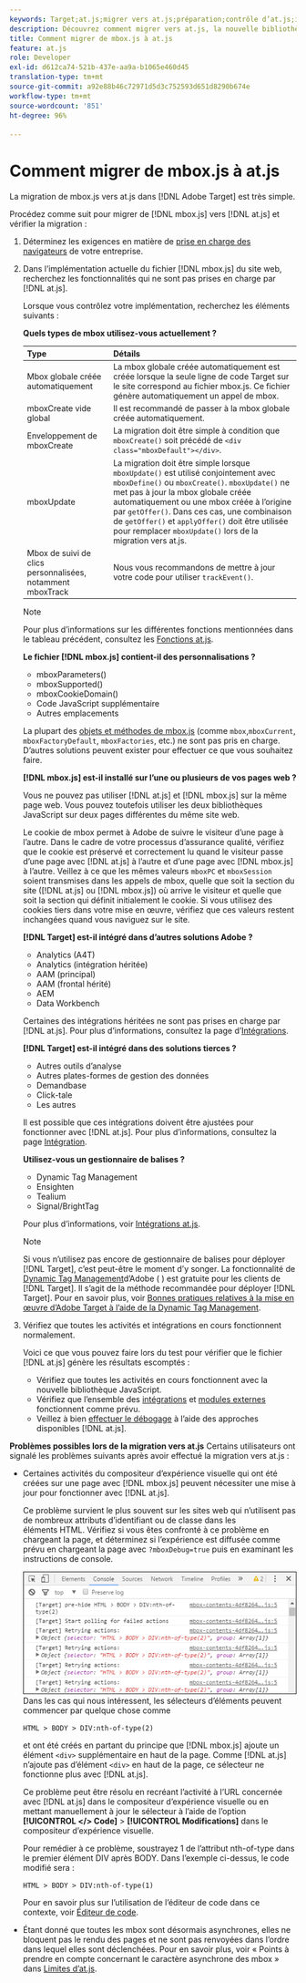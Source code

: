 ```yaml
---
keywords: Target;at.js;migrer vers at.js;préparation;contrôle d’at.js;intégrer at.js
description: Découvrez comment migrer vers at.js, la nouvelle bibliothèque d’implémentation pour Adobe [!DNL Target] conçue pour les implémentations Web classiques et les applications d’une seule page (SPA).
title: Comment migrer de mbox.js à at.js
feature: at.js
role: Developer
exl-id: d612ca74-521b-437e-aa9a-b1065e460d45
translation-type: tm+mt
source-git-commit: a92e88b46c72971d5d3c752593d651d8290b674e
workflow-type: tm+mt
source-wordcount: '851'
ht-degree: 96%

---
```


# Comment migrer de mbox.js à at.js

La migration de mbox.js vers at.js dans [!DNL Adobe Target] est très simple.

Procédez comme suit pour migrer de [!DNL mbox.js] vers [!DNL at.js] et vérifier la migration :

1. Déterminez les exigences en matière de [prise en charge des navigateurs](/help/c-implementing-target/c-considerations-before-you-implement-target/supported-browsers.md#reference_01B4BF99E7D545A7998773202A2F6100) de votre entreprise.
1. Dans l’implémentation actuelle du fichier [!DNL mbox.js] du site web, recherchez les fonctionnalités qui ne sont pas prises en charge par [!DNL at.js].

   Lorsque vous contrôlez votre implémentation, recherchez les éléments suivants :

   **Quels types de mbox utilisez-vous actuellement ?**

   | Type | Détails |
   |--- |--- |
   | Mbox globale créée automatiquement | La mbox globale créée automatiquement est créée lorsque la seule ligne de code Target sur le site correspond au fichier mbox.js. Ce fichier génère automatiquement un appel de mbox. |
   | mboxCreate vide global | Il est recommandé de passer à la mbox globale créée automatiquement. |
   | Enveloppement de mboxCreate | La migration doit être simple à condition que `mboxCreate()` soit précédé de `<div class="mboxDefault"></div>`. |
   | mboxUpdate | La migration doit être simple lorsque `mboxUpdate()` est utilisé conjointement avec `mboxDefine()` ou `mboxCreate()`. `mboxUpdate()` ne met pas à jour la mbox globale créée automatiquement ou une mbox créée à l’origine par `getOffer()`. Dans ces cas, une combinaison de `getOffer()` et `applyOffer()` doit être utilisée pour remplacer `mboxUpdate()` lors de la migration vers at.js. |
   | Mbox de suivi de clics personnalisées, notamment mboxTrack | Nous vous recommandons de mettre à jour votre code pour utiliser `trackEvent()`. |

   >[!NOTE]
   >
   >Pour plus d’informations sur les différentes fonctions mentionnées dans le tableau précédent, consultez les [Fonctions at.js](/help/c-implementing-target/c-implementing-target-for-client-side-web/cmp-atjs-functions.md).

   **Le fichier [!DNL mbox.js] contient-il des personnalisations ?**

   * mboxParameters()
   * mboxSupported()
   * mboxCookieDomain()
   * Code JavaScript supplémentaire
   * Autres emplacements

   La plupart des [objets et méthodes de mbox.js](/help/c-target/c-visitor-profile/variables-profiles-parameters-methods.md#section_8C78059D15D9452F95636A5640188537) (comme `mbox`,`mboxCurrent`, `mboxFactoryDefault`, `mboxFactories`, etc.) ne sont pas pris en charge. D’autres solutions peuvent exister pour effectuer ce que vous souhaitez faire.

   **[!DNL mbox.js] est-il installé sur l’une ou plusieurs de vos pages web ?**

   Vous ne pouvez pas utiliser [!DNL at.js] et [!DNL mbox.js] sur la même page web. Vous pouvez toutefois utiliser les deux bibliothèques JavaScript sur deux pages différentes du même site web.

   Le cookie de mbox permet à Adobe de suivre le visiteur d’une page à l’autre. Dans le cadre de votre processus d’assurance qualité, vérifiez que le cookie est préservé et correctement lu quand le visiteur passe d’une page avec [!DNL at.js] à l’autre et d’une page avec [!DNL mbox.js] à l’autre. Veillez à ce que les mêmes valeurs `mboxPC` et `mboxSession` soient transmises dans les appels de mbox, quelle que soit la section du site ([!DNL at.js] ou [!DNL mbox.js]) où arrive le visiteur et quelle que soit la section qui définit initialement le cookie. Si vous utilisez des cookies tiers dans votre mise en œuvre, vérifiez que ces valeurs restent inchangées quand vous naviguez sur le site.

   **[!DNL Target] est-il intégré dans d’autres solutions Adobe ?**

   * Analytics (A4T)
   * Analytics (intégration héritée)
   * AAM (principal)
   * AAM (frontal hérité)
   * AEM
   * Data Workbench

   Certaines des intégrations héritées ne sont pas prises en charge par [!DNL at.js]. Pour plus d’informations, consultez la page d’[Intégrations](/help/c-implementing-target/c-implementing-target-for-client-side-web/c-how-atjs-works/target-atjs-integrations.md#concept_C100BC4F073C4B57A608B309D0157B39).

   **[!DNL Target] est-il intégré dans des solutions tierces ?**

   * Autres outils d’analyse
   * Autres plates-formes de gestion des données
   * Demandbase
   * Click-tale
   * Les autres

   Il est possible que ces intégrations doivent être ajustées pour fonctionner avec [!DNL at.js]. Pour plus d’informations, consultez la page [Intégration](/help/c-implementing-target/c-implementing-target-for-client-side-web/c-how-atjs-works/target-atjs-integrations.md#concept_C100BC4F073C4B57A608B309D0157B39).

   **Utilisez-vous un gestionnaire de balises ?**

   * Dynamic Tag Management
   * Ensighten
   * Tealium
   * Signal/BrightTag

   Pour plus d’informations, voir [Intégrations at.js](/help/c-implementing-target/c-implementing-target-for-client-side-web/c-how-atjs-works/target-atjs-integrations.md#concept_C100BC4F073C4B57A608B309D0157B39).

   >[!NOTE]
   >
   >Si vous n’utilisez pas encore de gestionnaire de balises pour déployer [!DNL Target], c’est peut-être le moment d’y songer. La fonctionnalité de [Dynamic Tag Management](https://dtm.adobe.com)d’Adobe ( ) est gratuite pour les clients de [!DNL Target]. Il s’agit de la méthode recommandée pour déployer [!DNL Target]. Pour en savoir plus, voir [Bonnes pratiques relatives à la mise en œuvre d’Adobe Target à l’aide de la Dynamic Tag Management](https://experienceleague.adobe.com/docs/dtm/implementing/overview.html).

1. Vérifiez que toutes les activités et intégrations en cours fonctionnent normalement.

   Voici ce que vous pouvez faire lors du test pour vérifier que le fichier [!DNL at.js] génère les résultats escomptés :

   * Vérifiez que toutes les activités en cours fonctionnent avec la nouvelle bibliothèque JavaScript.
   * Vérifiez que l’ensemble des [intégrations](/help/c-implementing-target/c-implementing-target-for-client-side-web/c-how-atjs-works/target-atjs-integrations.md#concept_C100BC4F073C4B57A608B309D0157B39) et [modules externes](/help/c-implementing-target/c-implementing-target-for-client-side-web/t-mbox-download/c-target-atjs-implementation/target-atjs-plugins.md#concept_F5D4C0A4DACF41409CC42FDD93B13FAF) fonctionnent comme prévu.
   * Veillez à bien [effectuer le débogage](/help/c-implementing-target/c-implementing-target-for-client-side-web/c-target-debugging-atjs/target-debugging-atjs.md#concept_CAE591DA8C404C22917584ECD4F7494F) à l’aide des approches disponibles [!DNL at.js].

**Problèmes possibles lors de la migration vers at.js** Certains utilisateurs ont signalé les problèmes suivants après avoir effectué la migration vers at.js :

* Certaines activités du compositeur d’expérience visuelle qui ont été créées sur une page avec [!DNL mbox.js] peuvent nécessiter une mise à jour pour fonctionner avec [!DNL at.js].

   Ce problème survient le plus souvent sur les sites web qui n’utilisent pas de nombreux attributs d’identifiant ou de classe dans les éléments HTML. Vérifiez si vous êtes confronté à ce problème en chargeant la page, et déterminez si l’expérience est diffusée comme prévu en chargeant la page avec `?mboxDebug=true` puis en examinant les instructions de console.

   ![](assets/mboxdebug.png)
Dans les cas qui nous intéressent, les sélecteurs d’éléments peuvent commencer par quelque chose comme

   ```
   HTML > BODY > DIV:nth-of-type(2)
   ```

   et ont été créés en partant du principe que [!DNL mbox.js] ajoute un élément `<div>` supplémentaire en haut de la page. Comme [!DNL at.js] n’ajoute pas d’élément `<div>` en haut de la page, ce sélecteur ne fonctionne plus avec [!DNL at.js].

   Ce problème peut être résolu en recréant l’activité à l’URL concernée avec [!DNL at.js] dans le compositeur d’expérience visuelle ou en mettant manuellement à jour le sélecteur à l’aide de l’option **[!UICONTROL &lt;/> Code]** > **[!UICONTROL Modifications]** dans le compositeur d’expérience visuelle.

   Pour remédier à ce problème, soustrayez 1 de l’attribut nth-of-type dans le premier élément DIV après BODY. Dans l’exemple ci-dessus, le code modifié sera :

   ```
   HTML > BODY > DIV:nth-of-type(1)
   ```

   Pour en savoir plus sur l’utilisation de l’éditeur de code dans ce contexte, voir [Éditeur de code](/help/c-experiences/c-visual-experience-composer/c-vec-code-editor/vec-code-editor.md#concept_B3A6E9EE3A60406DB640E205EA1745B5).

* Étant donné que toutes les mbox sont désormais asynchrones, elles ne bloquent pas le rendu des pages et ne sont pas renvoyées dans l’ordre dans lequel elles sont déclenchées. Pour en savoir plus, voir « Points à prendre en compte concernant le caractère asynchrone des mbox » dans [Limites d’at.js](/help/c-implementing-target/c-implementing-target-for-client-side-web/t-mbox-download/c-target-atjs-implementation/target-atjs-limitations.md#concept_FA99E4D6EC274552BF45E01AFB76CCAE).
